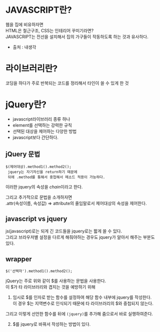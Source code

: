 # JAVASCRIPT란?

웹을 집에 비유하자면<BR>
HTML은 철근구조, CSS는 인테리어 꾸미기라면?<br>
JAVASCRIPT는 전선을 설치해서 집의 가구들이 작동하도록 하는 것과 유사하다.

- 출처 : 내생각

# 라이브러리란?

코딩을 하다가 주로 반복되는 코드를 정리해서 타인이 쓸 수 있게 한 것

# jQuery란?

- javascript라이브러리 종류 하나
- element를 선택하는 강력한 규칙
- 선택된 대상을 제어하는 다양한 방법
- javascript보다 간단하다.

## jQuery 문법

```
$(제어대상).method1().method2();
 jquery는 자기자신을 return하기 때문에
 뒤에 .method를 통해서 중첩해서 메소드 적용이 가능하다.

```

이러한 jquery의 속성을 *chain*이라고 한다.<br>

그리고 추가적으로 문법을 소개하자면<br>
.attr(속성이름, 속성값) => attribute의 줄임말로서 제어대상의 속성을 제어한다.

## javascript vs jquery

js(javascript)로는 되게 긴 코드들을 jquery로는 짧게 쓸 수 있다.<br>
그리고 브라우저별 설정을 다르게 해줘야하는 경우도 jquery가 알아서 해주는 부분도 있다.

## wrapper

```
$('선택자').method1().method2();

```

jQuery는 주로 위와 같이 $를 사용하는 문법을 사용한다.<br>
이 $가 타 라이브러리와 겹치는 것을 예방하기 위해<br>

1. 임시로 $를 인자로 받는 함수를 설정하여 해당 함수 내부에 jquery를 작성한다.<br>
   이 경우 $는 지역변수로 인식되기 때문에 타 라이브러리의 $와 중첩되지 않는다.

그리고 이렇게 선언한 함수를 뒤에 `(jquery)`를 추가해 줌으로서 바로 실행하여준다.

2. $를 jquery로 바꿔서 작성하는 방법이 있다.
